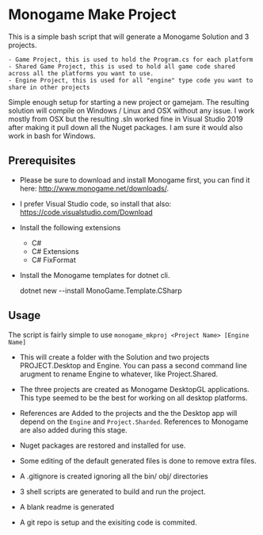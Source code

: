 # Monogame Make Project

This is a simple bash script that will generate a Monogame Solution and 3 projects. 

    - Game Project, this is used to hold the Program.cs for each platform
    - Shared Game Project, this is used to hold all game code shared across all the platforms you want to use.
    - Engine Project, this is used for all "engine" type code you want to share in other projects

Simple enough setup for starting a new project or gamejam. The resulting solution will compile on Windows / Linux and OSX without any issue. I work mostly from OSX but the resulting .sln worked fine in Visual Studio 2019 after making it pull down all the Nuget packages. I am sure it would also work in bash for Windows.

## Prerequisites

* Please be sure to download and install Monogame first, you can find it here: http://www.monogame.net/downloads/.

* I prefer Visual Studio code, so install that also: https://code.visualstudio.com/Download

* Install the following extensions
    - C#
    - C# Extensions
    - C# FixFormat

* Install the Monogame templates for dotnet cli.

   dotnet new --install MonoGame.Template.CSharp

## Usage

The script is fairly simple to use ```monogame_mkproj <Project Name> [Engine Name]```

- This will create a folder with the Solution and two projects PROJECT.Desktop and Engine. You can pass a second command line arugment to rename Engine to whatever, like Project.Shared. 

- The three projects are created as Monogame DesktopGL applications. This type seemed to be the best for working on all desktop platforms.

- References are Added to the projects and the the Desktop app will depend on the `Engine` and `Project.Sharded`. References to Monogame are also added during this stage.

- Nuget packages are restored and installed for use.

- Some editing of the default generated files is done to remove extra files.

- A .gitignore is created ignoring all the bin/ obj/ directories

- 3 shell scripts are generated to build and run the project.

- A blank readme is generated

- A git repo is setup and the exisiting code is commited.